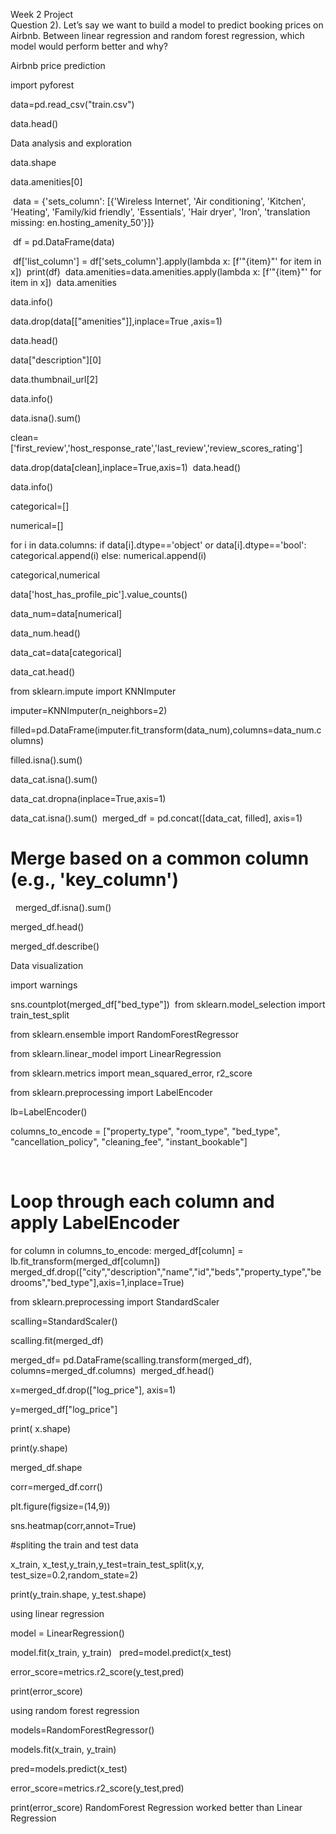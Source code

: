 Week 2 Project  
Question 2). Let’s say we want to build a model to predict booking prices on Airbnb. Between linear regression and random forest regression, which model would perform better and why?

Airbnb price prediction

import pyforest

data=pd.read_csv("train.csv")

data.head()

Data analysis and exploration

data.shape

data.amenities[0]

​
data = {'sets_column': [{'Wireless Internet', 'Air conditioning', 'Kitchen', 'Heating', 'Family/kid friendly', 'Essentials', 'Hair dryer', 'Iron', 'translation missing: en.hosting_amenity_50'}]}

​
df = pd.DataFrame(data)

​
df['list_column'] = df['sets_column'].apply(lambda x: [f'"{item}"' for item in x])
​
print(df)
​
data.amenities=data.amenities.apply(lambda x:  [f'"{item}"' for item in x])
​
data.amenities

data.info()

data.drop(data[["amenities"]],inplace=True ,axis=1)

data.head()

data["description"][0]

data.thumbnail_url[2]

data.info()

data.isna().sum()

clean=['first_review','host_response_rate','last_review','review_scores_rating']

data.drop(data[clean],inplace=True,axis=1)
​
data.head()

data.info()

categorical=[]

numerical=[]

for i in data.columns:
    if data[i].dtype=='object' or data[i].dtype=='bool':
        categorical.append(i)
    else:
        numerical.append(i)
    
categorical,numerical

data['host_has_profile_pic'].value_counts()

data_num=data[numerical]

data_num.head()

data_cat=data[categorical]

data_cat.head()

from sklearn.impute import KNNImputer

imputer=KNNImputer(n_neighbors=2)

filled=pd.DataFrame(imputer.fit_transform(data_num),columns=data_num.columns)

filled.isna().sum()

data_cat.isna().sum()

data_cat.dropna(inplace=True,axis=1)

data_cat.isna().sum()
​
merged_df = pd.concat([data_cat, filled], axis=1)

# Merge based on a common column (e.g., 'key_column')
​
​
merged_df.isna().sum()

merged_df.head()

merged_df.describe()

Data visualization

import warnings 

sns.countplot(merged_df["bed_type"])
​
from sklearn.model_selection import train_test_split

from sklearn.ensemble import RandomForestRegressor

from sklearn.linear_model import LinearRegression

from sklearn.metrics import mean_squared_error, r2_score

from sklearn.preprocessing import LabelEncoder

lb=LabelEncoder()

columns_to_encode = ["property_type", "room_type", "bed_type", "cancellation_policy", "cleaning_fee", "instant_bookable"]

​
# Loop through each column and apply LabelEncoder
for column in columns_to_encode:
    merged_df[column] = lb.fit_transform(merged_df[column])
​
​
​
​
​
​
​
​
​
merged_df.drop(["city","description","name","id","beds","property_type","bedrooms","bed_type"],axis=1,inplace=True)

from sklearn.preprocessing import StandardScaler

scalling=StandardScaler()

scalling.fit(merged_df)

merged_df= pd.DataFrame(scalling.transform(merged_df), columns=merged_df.columns)
​
merged_df.head()

x=merged_df.drop(["log_price"], axis=1)

y=merged_df["log_price"]

print( x.shape)

print(y.shape)

merged_df.shape

corr=merged_df.corr()

plt.figure(figsize=(14,9))

sns.heatmap(corr,annot=True)

#spliting the train and test data

x_train, x_test,y_train,y_test=train_test_split(x,y, test_size=0.2,random_state=2)

print(y_train.shape, y_test.shape)

using linear regression

model = LinearRegression()

model.fit(x_train, y_train)
​
​
pred=model.predict(x_test)

error_score=metrics.r2_score(y_test,pred)

print(error_score)

using random forest regression

models=RandomForestRegressor()

models.fit(x_train, y_train)

pred=models.predict(x_test)

error_score=metrics.r2_score(y_test,pred)

print(error_score)
RandomForest Regression worked better than Linear Regression
                                                                                                                                                                                                                    
